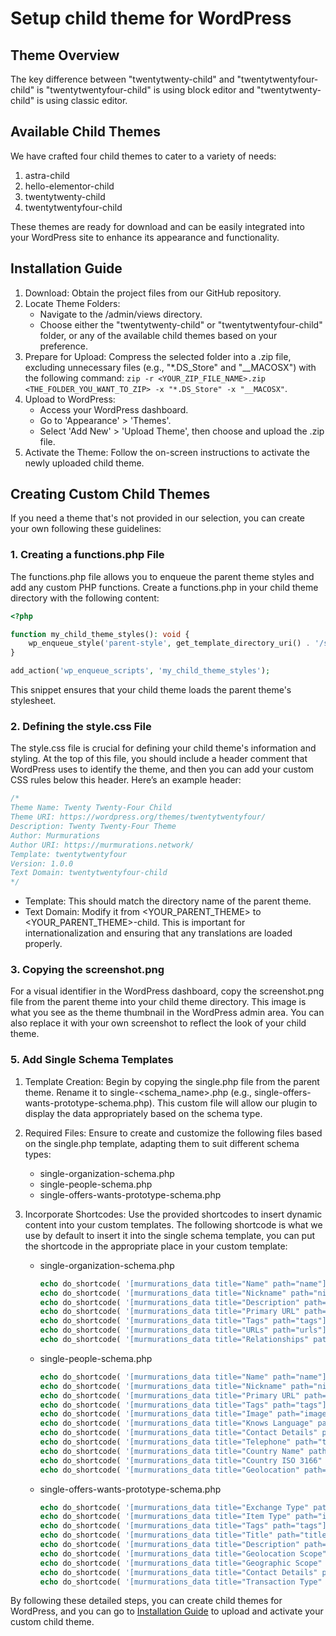 # Setup child theme for WordPress

## Theme Overview

The key difference between "twentytwenty-child" and "twentytwentyfour-child" is "twentytwentyfour-child" is using block editor and "twentytwenty-child" is using classic editor.

## Available Child Themes

We have crafted four child themes to cater to a variety of needs:

1. astra-child
2. hello-elementor-child
3. twentytwenty-child
4. twentytwentyfour-child

These themes are ready for download and can be easily integrated into your WordPress site to enhance its appearance and functionality.

## Installation Guide

1. Download: Obtain the project files from our GitHub repository.
2. Locate Theme Folders:
   - Navigate to the /admin/views directory.
   - Choose either the "twentytwenty-child" or "twentytwentyfour-child" folder, or any of the available child themes based on your preference.
3. Prepare for Upload: Compress the selected folder into a .zip file, excluding unnecessary files (e.g., "*.DS_Store" and "__MACOSX") with the following command: `zip -r <YOUR_ZIP_FILE_NAME>.zip <THE_FOLDER_YOU_WANT_TO_ZIP> -x "*.DS_Store" -x "__MACOSX"`.
4. Upload to WordPress:
   - Access your WordPress dashboard.
   - Go to 'Appearance' > 'Themes'.
   - Select 'Add New' > 'Upload Theme', then choose and upload the .zip file.
5. Activate the Theme: Follow the on-screen instructions to activate the newly uploaded child theme.

## Creating Custom Child Themes

If you need a theme that's not provided in our selection, you can create your own following these guidelines:

### 1. Creating a functions.php File

The functions.php file allows you to enqueue the parent theme styles and add any custom PHP functions. Create a functions.php in your child theme directory with the following content:

```php
<?php

function my_child_theme_styles(): void {
    wp_enqueue_style('parent-style', get_template_directory_uri() . '/style.css');
}

add_action('wp_enqueue_scripts', 'my_child_theme_styles');
```

This snippet ensures that your child theme loads the parent theme's stylesheet.

### 2. Defining the style.css File

The style.css file is crucial for defining your child theme's information and styling. At the top of this file, you should include a header comment that WordPress uses to identify the theme, and then you can add your custom CSS rules below this header. Here’s an example header:

```css
/*
Theme Name: Twenty Twenty-Four Child
Theme URI: https://wordpress.org/themes/twentytwentyfour/
Description: Twenty Twenty-Four Theme
Author: Murmurations
Author URI: https://murmurations.network/
Template: twentytwentyfour
Version: 1.0.0
Text Domain: twentytwentyfour-child
*/
```

- Template: This should match the directory name of the parent theme.
- Text Domain: Modify it from <YOUR_PARENT_THEME> to <YOUR_PARENT_THEME>-child. This is important for internationalization and ensuring that any translations are loaded properly.

### 3. Copying the screenshot.png

For a visual identifier in the WordPress dashboard, copy the screenshot.png file from the parent theme into your child theme directory. This image is what you see as the theme thumbnail in the WordPress admin area. You can also replace it with your own screenshot to reflect the look of your child theme.

### 5. Add Single Schema Templates

1. Template Creation: Begin by copying the single.php file from the parent theme. Rename it to single-<schema_name>.php (e.g., single-offers-wants-prototype-schema.php). This custom file will allow our plugin to display the data appropriately based on the schema type.
2. Required Files: Ensure to create and customize the following files based on the single.php template, adapting them to suit different schema types:
   - single-organization-schema.php
   - single-people-schema.php
   - single-offers-wants-prototype-schema.php

3. Incorporate Shortcodes: Use the provided shortcodes to insert dynamic content into your custom templates. The following shortcode is what we use by default to insert it into the single schema template, you can put the shortcode in the appropriate place in your custom template:

   - single-organization-schema.php

      ```php
      echo do_shortcode( '[murmurations_data title="Name" path="name"]' );
      echo do_shortcode( '[murmurations_data title="Nickname" path="nickname"]' );
      echo do_shortcode( '[murmurations_data title="Description" path="description"]' );
      echo do_shortcode( '[murmurations_data title="Primary URL" path="primary_url"]' );
      echo do_shortcode( '[murmurations_data title="Tags" path="tags"]' );
      echo do_shortcode( '[murmurations_data title="URLs" path="urls"]' );
      echo do_shortcode( '[murmurations_data title="Relationships" path="relationships"]' );
      ```

   - single-people-schema.php

      ```php
      echo do_shortcode( '[murmurations_data title="Name" path="name"]' );
      echo do_shortcode( '[murmurations_data title="Nickname" path="nickname"]' );
      echo do_shortcode( '[murmurations_data title="Primary URL" path="primary_url"]' );
      echo do_shortcode( '[murmurations_data title="Tags" path="tags"]' );
      echo do_shortcode( '[murmurations_data title="Image" path="image"]' );
      echo do_shortcode( '[murmurations_data title="Knows Language" path="knows_language"]' );
      echo do_shortcode( '[murmurations_data title="Contact Details" path="contact_details"]' );
      echo do_shortcode( '[murmurations_data title="Telephone" path="telephone"]' );
      echo do_shortcode( '[murmurations_data title="Country Name" path="country_name"]' );
      echo do_shortcode( '[murmurations_data title="Country ISO 3166" path="country_iso_3166"]' );
      echo do_shortcode( '[murmurations_data title="Geolocation" path="geolocation"]' );
      ```

   - single-offers-wants-prototype-schema.php

      ```php
      echo do_shortcode( '[murmurations_data title="Exchange Type" path="exchange_type"]' );
      echo do_shortcode( '[murmurations_data title="Item Type" path="item_type"]' );
      echo do_shortcode( '[murmurations_data title="Tags" path="tags"]' );
      echo do_shortcode( '[murmurations_data title="Title" path="title"]' );
      echo do_shortcode( '[murmurations_data title="Description" path="description"]' );
      echo do_shortcode( '[murmurations_data title="Geolocation Scope" path="geolocation"]' );
      echo do_shortcode( '[murmurations_data title="Geographic Scope" path="geographic_scope"]' );
      echo do_shortcode( '[murmurations_data title="Contact Details" path="contact_details.contact_form"]' );
      echo do_shortcode( '[murmurations_data title="Transaction Type" path="transaction_type"]' );
      ```

By following these detailed steps, you can create child themes for WordPress, and you can go to [Installation Guide](#installation-guide) to upload and activate your custom child theme.
